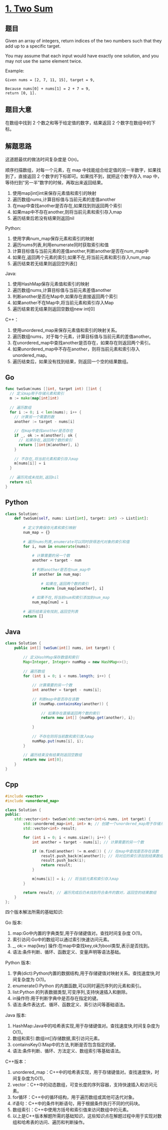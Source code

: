 # [1. Two Sum](https://leetcode.com/problems/two-sum/)

## 题目

Given an array of integers, return indices of the two numbers such that they add up to a specific target.

You may assume that each input would have exactly one solution, and you may not use the same element twice.

Example:

```
Given nums = [2, 7, 11, 15], target = 9,

Because nums[0] + nums[1] = 2 + 7 = 9,
return [0, 1].
```



## 题目大意

在数组中找到 2 个数之和等于给定值的数字，结果返回 2 个数字在数组中的下标。

## 解题思路

这道题最优的做法时间复杂度是 O(n)。

顺序扫描数组，对每一个元素，在 map 中找能组合给定值的另一半数字，如果找到了，直接返回 2 个数字的下标即可。如果找不到，就把这个数字存入 map 中，等待扫到“另一半”数字的时候，再取出来返回结果。

1. 使用map[int]int来保存元素值和索引的映射
2. 遍历数组nums,计算目标值与当前元素的差值another
3. 在map中查找another是否存在,如果找到则返回两个索引
4. 如果map中不存在another,则将当前元素和索引存入map
5. 遍历结束后若没有结果则返回nil

Python:
1. 使用字典num_map保存元素和索引的映射
2. 遍历nums列表,利用enumerate同时获取索引和值
3. 计算目标值与当前元素的差值another,判断another是否在num_map中
4. 如果在,返回两个元素的索引;如果不在,将当前元素和索引存入num_map
5. 遍历结束若无结果则返回空列表[]

Java:
1. 使用HashMap保存元素值和索引的映射
2. 遍历数组nums,计算目标值与当前元素差值another
3. 判断another是否在Map中,如果存在直接返回两个索引
4. 如果another不在Map中,将当前元素和索引存入Map
5. 遍历结束若无结果则返回空数组new int[0]

C++：
1. 使用unordered_map来保存元素值和索引的映射关系。 
2. 遍历数组nums，对于每个元素，计算目标值与当前元素的差值another。 
3. 在unordered_map中查找another是否存在，如果存在则返回两个索引。 
4. 如果unordered_map中不存在another，则将当前元素和索引存入unordered_map。 
5. 遍历结束后，如果没有找到结果，则返回一个空的结果数组。

## Go
```Go
func twoSum(nums []int, target int) []int {
  // 定义map用于存储元素和索引
  m := make(map[int]int)
  
  // 遍历数组
  for i := 0; i < len(nums); i++ {
    // 计算另一个需要的数
    another := target - nums[i]
    
    // 在map中查找another是否存在
    if _, ok := m[another]; ok { 
      // 如果存在,返回两个数的索引
      return []int{m[another], i}
    }
    
    // 不存在,将当前元素和索引存入map
    m[nums[i]] = i
  }
  
  // 遍历完成未找到,返回nil
  return nil 
}
```
## Python
```Python
class Solution:
    def twoSum(self, nums: List[int], target: int) -> List[int]:
      
        # 定义字典保存元素和索引映射
        num_map = {}
        
        # 遍历nums列表,enumerate可以同时获得迭代对象的索引和值
        for i, num in enumerate(nums):
          
            # 计算需要的另一个数
            another = target - num  
            
            # 判断another是否在num_map中
            if another in num_map:
              
                # 如果在,返回两个数的索引
                return [num_map[another], i]
            
            # 如果不在,将当前num和索引添加到num_map
            num_map[num] = i
            
        # 遍历结束没有找到,返回空列表
        return []

```
## Java
```Java
class Solution {
    public int[] twoSum(int[] nums, int target) {
        
        // 定义HashMap保存数值和索引
        Map<Integer, Integer> numMap = new HashMap<>();
        
        // 遍历数组
        for (int i = 0; i < nums.length; i++) {
            
            // 计算需要的另一个数
            int another = target - nums[i];
            
            // 判断map中是否存在该数
            if (numMap.containsKey(another)) {
                
                // 如果存在直接返回两个数的索引
                return new int[] {numMap.get(another), i};
                
            }
            
            // 不存在则将当前数和索引放入map
            numMap.put(nums[i], i);
        }
        
        // 遍历结束没有结果则返回空数组
        return new int[0];
    }
}

```
## Cpp
```Cpp
#include <vector>
#include <unordered_map>

class Solution {
public:
    std::vector<int> twoSum(std::vector<int>& nums, int target) {
        std::unordered_map<int, int> m; // 创建一个unordered_map用于存储元素和索引的对应关系
        std::vector<int> result;

        for (int i = 0; i < nums.size(); i++) {
            int another = target - nums[i]; // 计算需要的另一个数

            if (m.find(another) != m.end()) { // 在map中查找是否存在该数
                result.push_back(m[another]); // 将对应的索引添加到结果数组中
                result.push_back(i);
                return result;
            }

            m[nums[i]] = i; // 将当前元素和索引存入map
        }

        return result; // 遍历完成后仍未找到符合条件的数对，返回空的结果数组
    }
};

```
四个版本解法所需的基础知识:

Go 版本:
1. map:Go中内置的字典类型,用于存储键值对。查找时间复杂度 O(1)。
2. 索引访问:Go中的数组可以通过索引快速访问元素。
3. _, ok:= map[key] 操作:在map中查找key,ok为bool类型,表示是否找到。
4. 语法:条件判断、循环、函数定义、变量声明等语法基础。

Python 版本:
1. 字典(dict):Python内置的数据结构,用于存储键值对映射关系。查找速度快,时间复杂度为 O(1)。
2. enumerate():Python 的内置函数,可以同时遍历序列的元素和索引。
3. list:Python 的列表数据类型,可变序列,支持快速插入和删除。
4. in操作符:用于判断字典中是否存在指定的键。
5. 语法:条件表达式、循环、函数定义、索引访问等基础语法。

Java 版本:
1. HashMap:Java中的哈希表实现,用于存储键值对。查找速度快,时间复杂度为 O(1)。
2. 数组和索引:数组int[]存储数据,索引访问元素。
3. containsKey():Map中的方法,判断是否包含指定的键。
4. 语法:条件判断、循环、方法定义、数组索引等基础语法。

C++版本：

1. unordered_map：C++中的哈希表实现，用于存储键值对。查找速度快，时间复杂度为O(1)。 
2. vector：C++中的动态数组，可变长度的序列容器，支持快速插入和访问元素。 
3. for循环：C++中的循环结构，用于遍历数组或其他可迭代对象。 
4. if语句：C++中的条件判断语句，用于根据条件执行不同的代码块。 
5. 数组索引：C++中使用方括号和索引值来访问数组中的元素。 
6. 以上是C++版本解题所需的基础知识，这些知识点在解题过程中用于实现对数组和哈希表的访问、遍历和判断操作。